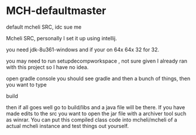 # MCH-defaultmaster
default mcheli SRC, idc sue me

Mcheli SRC, personally I set it up using intellij.

you need jdk-8u361-windows
and if your on 64x 64x 32 for 32.

you may need to run setupdecompworkspace , not sure given I already ran with this project so I have no idea.

open gradle console you should see gradle and then a bunch of things, then you want to type 

build

then if all goes well go to build/libs and a java file will be there. If you have made edits to the src you want to open the jar file with a archiver tool such as winrar. You can put this compiled class code into mcheli/mcheli of a actual mcheli instance and test things out yourself.
